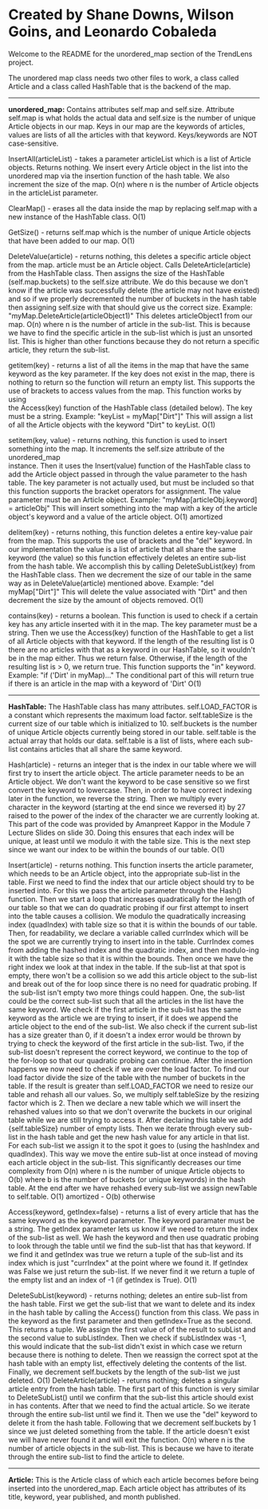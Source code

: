 # Created by Shane Downs, Wilson Goins, and Leonardo Cobaleda

Welcome to the README for the unordered_map section of the TrendLens project.

The unordered map class needs two other files to work, a class called Article and a class called HashTable that is the backend of the map.

-------------------------------------------------------------------------------------------------------------------------------------------------------------------

**unordered_map:**
  Contains attributes self.map and self.size. Attribute self.map is what holds the actual data and self.size is the number of unique Article objects in our map.
  Keys in our map are the keywords of articles, values are lists of all the articles with that keyword. Keys/keywords are NOT case-sensitive.

  InsertAll(articleList) - takes a parameter articleList which is a list of Article objects. Returns nothing. We insert every Article object in the list into the
    unordered map via the insertion function of the hash table. We also increment the size of the map.
    O(n) where n is the number of Article objects in the articleList parameter.
  
  ClearMap() - erases all the data inside the map by replacing self.map with a new instance of the HashTable class.
    O(1)
    
  GetSize() - returns self.map which is the number of unique Article objects that have been added to our map.
    O(1)

  DeleteValue(article) - returns nothing, this deletes a specific article object from the map. article must be an Article object. Calls DeleteArticle(article) from 
    the HashTable class. Then assigns the size of the HashTable (self.map.buckets) to the self.size attribute. We do this because we don't know if the article was
    successfully delete (the article may not have existed) and so if we properly decremented the number of buckets in the hash table then assigning self.size with 
    that should give us the correct size.
    Example: "myMap.DeleteArticle(articleObject1)" This deletes articleObject1 from our map.
    O(n) where n is the number of article in the sub-list. This is because we have to find the specific article in the sub-list which is just an unsorted list.
    This is higher than other functions because they do not return a specific article, they return the sub-list.
  
  getitem(key) - returns a list of all the items in the map that have the same keyword as the key parameter. If the key does not exist in the map, there is
    nothing to return so the function will return an empty list. This supports the use of brackets to access values from the map. This function works by using      
    the Access(key) function of the HashTable class (detailed below). The key must be a string.
    Example: "keyList = myMap["Dirt"]" This will assign a list of all the Article objects with the keyword "Dirt" to keyList.
    O(1) 
    
  setitem(key, value) - returns nothing, this function is used to insert something into the map. It increments the self.size attribute of the unordered_map     
    instance. Then it uses the Insert(value) function of the HashTable class to add the Article object passed in through the value parameter to the hash table. The     key parameter is not actually used, but must be included so that this function supports the bracket operators for assignment. The value parameter must be an        Article object.
    Example: "myMap[articleObj.keyword] = articleObj" This will insert something into the map with a key of the article object's keyword and a value of the article     object. 
    O(1) amortized

  delitem(key) - returns nothing, this function deletes a entire key-value pair from the map. This supports the use of brackets and the "del" keyword. In our
    implementation the value is a list of article that all share the same keyword (the value) so this function effectively deletes an entire sub-list from the hash     table. We accomplish this by calling DeleteSubList(key) from the HashTable class. Then we decrement the size of our table in the same way as in 
    DeleteValue(article) mentioned above.
    Example: "del myMap["Dirt"]" This will delete the value associated with "Dirt" and then decrement the size by the amount of objects removed.
    O(1) 
    
  contains(key) - returns a boolean. This function is used to check if a certain key has any article inserted with it in the map. The key parameter must be a           string. Then we use the Access(key) function of the HashTable to get a list of all Article objects with that keyword. If the length of the resulting list is        0 there are no articles with that as a keyword in our HashTable, so it wouldn't be in the map either. Thus we return false. Otherwise, if the length of the         resulting list is > 0, we return true. This function supports the "in" keyword.
    Example: "if ('Dirt' in myMap)..." The conditional part of this will return true if there is an article in the map with a keyword of 'Dirt'
    O(1)

-------------------------------------------------------------------------------------------------------------------------------------------------------------------

**HashTable:**
  The HashTable class has many attributes. self.LOAD_FACTOR is a constant which represents the maximum load factor. self.tableSize is the current size of our table   which is initialized to 10. self.buckets is the number of unique Article objects currently being stored in our table. self.table is the actual array that holds     our data. self.table is a list of lists, where each sub-list contains articles that all share the same keyword.
  
  Hash(article) - returns an integer that is the index in our table where we will first try to insert the article object. The article parameter needs to be an 
    Article object. We don't want the keyword to be case sensitive so we first convert the keyword to lowercase. Then, in order to have correct indexing later in
    the function, we reverse the string. Then we multiply every character in the keyword (starting at the end since we reversed it) by 27 raised to the power of the
    index of the character we are currently looking at. This part of the code was provided by Amanpreet Kappor in the Module 7 Lecture Slides on slide 30. Doing 
    this ensures that each index will be unique, at least until we modulo it with the table size. This is the next step since we want our index to be within the 
    bounds of our table.
    O(1)
    
  Insert(article) - returns nothing. This function inserts the article parameter, which needs to be an Article object, into the appropriate sub-list in the table.
    First we need to find the index that our article object should try to be inserted into. For this we pass the article parameter through the Hash() function. Then
    we start a loop that increases quadratically for the length of our table so that we can do quadratic probing if our first attempt to insert into the table          causes a collision. We modulo the quadratically increasing index (quadIndex) with table size so that it is within the bounds of our table. Then, for
    readability, we declare a variable called currIndex which will be the spot we are currently trying to insert into in the table. CurrIndex comes from adding the 
    hashed index and the quadratic index, and then modulo-ing it with the table size so that it is within the bounds. Then once we have the right index we look at
    that index in the table. If the sub-list at that spot is empty, there won't be a collision so we add this article object to the sub-list and break out of the 
    for loop since there is no need for quadratic probing. If the sub-list isn't empty two more things could happen. One, the sub-list could be the correct 
    sub-list such that all the articles in the list have the same keyword. We check if the first article in the sub-list has the same keyword as the article we are
    trying to insert, if it does we append the article object to the end of the sub-list. We also check if the current sub-list has a size greater than 0, if it 
    doesn't a index error would be thrown by trying to check the keyword of the first article in the sub-list. Two, if the sub-list doesn't represent the correct
    keyword, we continue to the top of the for-loop so that our quadratic probing can continue. After the insertion happens we now need to check if we are over the 
    load factor. To find our load factor divide the size of the table with the number of buckets in the table. If the result is greater than self.LOAD_FACTOR we 
    need to resize our table and rehash all our values. So, we multiply self.tableSize by the resizing factor which is 2. Then we declare a new table which we will 
    insert the rehashed values into so that we don't overwrite the buckets in our original table while we are still trying to access it. After declaring this table
    we add {self.tableSize} number of empty lists. Then we iterate through every sub-list in the hash table and get the new hash value for any article in that
    list. For each sub-list we assign it to the spot it goes to (using the hashIndex and quadIndex). This way we move the entire sub-list at once instead of moving
    each article object in the sub-list. This significantly decreases our time complexity from O(n) where n is the number of unique Article objects to O(b) where b
    is the number of buckets (or unique keywords) in the hash table. At the end after we have rehashed every sub-list we assign newTable to self.table.
    O(1) amortized - O(b) otherwise
    
  Access(keyword, getIndex=false) - returns a list of every article that has the same keyword as the keyword parameter. The keyword paramater must be a string. 
    The getIndex parameter lets us know if we need to return the index of the sub-list as well. We hash the keyword and then use quadratic probing to look through      the table until we find the sub-list that has that keyword. If we find it and getIndex was true we return a tuple of the sub-list and its index which is just       "currIndex" at the point where we found it. If getIndex was False we just return the sub-list. If we never find it we return a tuple of the empty list and an       index of -1 (if getIndex is True). 
    O(1)

  DeleteSubList(keyword) - returns nothing; deletes an entire sub-list from the hash table. First we get the sub-list that we want to delete and its index in the       hash table by calling the Access() function from this class. We pass in the keyword as the first parameter and then getIndex=True as the second. This returns a     tuple. We assign the first value of of the result to subList and the second value to subListIndex. Then we check if subListIndex was -1, this would indicate        that the sub-list didn't exist in which case we return because there is nothing to delete. Then we reassign the correct spot at the hash table with an empty        list, effectively deleting the contents of the list. Finally, we decrement self.buckets by the length of the sub-list we just deleted.                              O(1)                                                                                                                                                                                                                                                                                                                                  DeleteArticle(article) - returns nothing; deletes a singular article entry from the hash table. The first part of this function is very similar to                    DeleteSubList() until we confirm that the sub-list this article should exist in has contents. After that we need to find the actual article. So we iterate          through the entire sub-list until we find it. Then we use the "del" keyword to delete it from the hash table. Following that we decrement self.buckets by 1         since we just deleted something from the table. If the article doesn't exist we will have never found it and will exit the function.                                O(n) where n is the number of article objects in the sub-list. This is because we have to iterate through the entire sub-list to find the article to delete.
    
-------------------------------------------------------------------------------------------------------------------------------------------------------------------

  **Article:**
  This is the Article class of which each article becomes before being inserted into the unordered_map. Each article object has attributes of its title, keyword, 
  year published, and month published.


    
